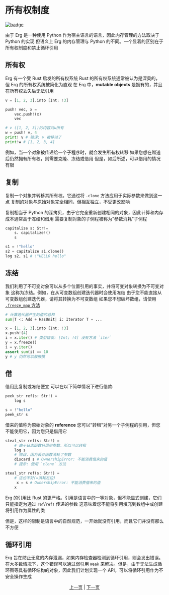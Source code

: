 # 所有权制度

[![badge](https://img.shields.io/endpoint.svg?url=https%3A%2F%2Fgezf7g7pd5.execute-api.ap-northeast-1.amazonaws.com%2Fdefault%2Fsource_up_to_date%3Fowner%3Derg-lang%26repos%3Derg%26ref%3Dmain%26path%3Ddoc/EN/syntax/18_ownership.md%26commit_hash%3D00350f64a40b12f763a605bc16748d09379ab182)](https://gezf7g7pd5.execute-api.ap-northeast-1.amazonaws.com/default/source_up_to_date?owner=erg-lang&repos=erg&ref=main&path=doc/EN/syntax/18_ownership.md&commit_hash=00350f64a40b12f763a605bc16748d09379ab182)

由于 Erg 是一种使用 Python 作为宿主语言的语言，因此内存管理的方法取决于 Python 的实现
但语义上 Erg 的内存管理与 Python 的不同。一个显着的区别在于所有权制度和禁止循环引用

## 所有权

Erg 有一个受 Rust 启发的所有权系统
Rust 的所有权系统通常被认为是深奥的，但 Erg 的所有权系统被简化为直观
在 Erg 中，__mutable objects__ 是拥有的，并且在所有权丢失后无法引用

```python
v = [1, 2, 3].into [Int; !3]

push! vec, x =
    vec.push!(x)
    vec

# v ([1, 2, 3])的内容归w所有
w = push! v, 4
print! v # 错误: v 被移动了
print!w # [1, 2, 3, 4]
```

例如，当一个对象被传递给一个子程序时，就会发生所有权转移
如果您想在赠送后仍然拥有所有权，则需要克隆、冻结或借用
但是，如后所述，可以借用的情况有限

## 复制

复制一个对象并转移其所有权。它通过将 `.clone` 方法应用于实际参数来做到这一点
复制的对象与原始对象完全相同，但相互独立，不受更改影响

复制相当于 Python 的深拷贝，由于它完全重新创建相同的对象，因此计算和内存成本通常高于冻结和借用
需要复制对象的子例程被称为"参数消耗"子例程

```python
capitalize s: Str!=
    s. capitalize!()
    s

s1 = !"hello"
s2 = capitalize s1.clone()
log s2, s1 # !"HELLO hello"
```

## 冻结

我们利用了不可变对象可以从多个位置引用的事实，并将可变对象转换为不可变对象
这称为冻结。例如，在从可变数组创建迭代器时会使用冻结
由于您不能直接从可变数组创建迭代器，请将其转换为不可变数组
如果您不想破坏数组，请使用 [`.freeze_map` 方法](./type/18_mut.md)

```python
# 计算迭代器产生的值的总和
sum|T <: Add + HasUnit| i: Iterator T = ...

x = [1, 2, 3].into [Int; !3]
x.push!(4)
i = x.iter() # 类型错误: [Int; !4] 没有方法 `iter`
y = x.freeze()
i = y.iter()
assert sum(i) == 10
y # y 仍然可以被触摸
```

## 借

借用比复制或冻结便宜
可以在以下简单情况下进行借款: 

```python
peek_str ref(s: Str!) =
    log s

s = !"hello"
peek_str s
```

借来的值称为原始对象的 __reference__
您可以"转租"对另一个子例程的引用，但您不能使用它，因为您只是借用它

```python
steal_str ref(s: Str!) =
    # 由于日志函数只借用参数，所以可以转租
    log s
    # 错误，因为丢弃函数消耗了参数
    discard s # OwnershipError: 不能消费借来的值
    # 提示: 使用 `clone` 方法
```

```python
steal_str ref(s: Str!) =
    # 这也不好(=消耗右边)
     x = s # OwnershipError: 不能消费借来的值
    x
```

Erg 的引用比 Rust 的更严格。引用是语言中的一等对象，但不能显式创建，它们只能指定为通过 `ref`/`ref!` 传递的参数
这意味着您不能将引用填充到数组中或创建将引用作为属性的类

但是，这样的限制是语言中的自然规范，一开始就没有引用，而且它们并没有那么不方便

## 循环引用

Erg 旨在防止无意的内存泄漏，如果内存检查器检测到循环引用，则会发出错误。在大多数情况下，这个错误可以通过弱引用 `Weak` 来解决。但是，由于无法生成循环图等具有循环结构的对象，因此我们计划实现一个 API，可以将循环引用作为不安全操作生成

<p align='center'>
    <a href='./17_mutability.md'>上一页</a> | <a href='./19_visibility.md'>下一页</a>
</p>
